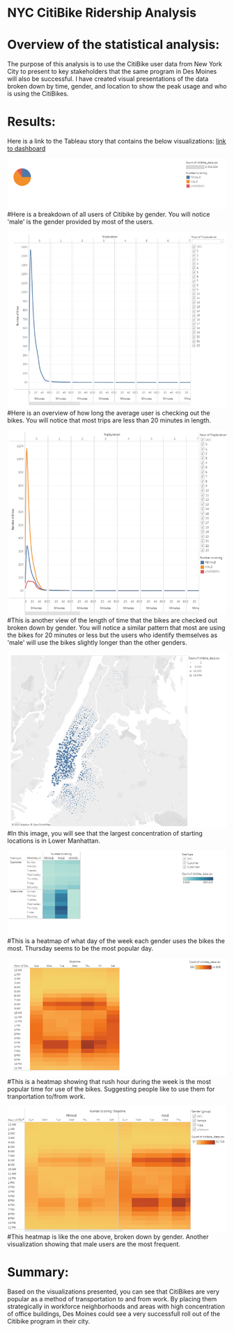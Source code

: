 # NYC CitiBike Ridership Analysis

# Overview of the statistical analysis:
The purpose of this analysis is to use the CitiBike user data from New York City to present to key stakeholders that the same program in Des Moines will also be successful. I have created visual presentations of the data broken down by time, gender, and location to show the peak usage and who is using the CitiBikes.   

# Results:
Here is a link to the Tableau story that contains the below visualizations: [link to dashboard](https://public.tableau.com/views/NYCCitiBikeworkbook/NYCCItiBikeStory?:language=en-US&:display_count=n&:origin=viz_share_link)

![image](https://github.com/lem04d/NYC_CitiBike_Story/blob/main/user_breakdown_by_gender.PNG)
#Here is a breakdown of all users of Citibike by gender. You will notice 'male' is the gender provided by most of the users. 

![image](https://github.com/lem04d/NYC_CitiBike_Story/blob/main/checkout_times_for_users.PNG)
#Here is an overview of how long the average user is checking out the bikes. You will notice that most trips are less than 20 minutes in length. 

![image](https://github.com/lem04d/NYC_CitiBike_Story/blob/main/checkout_times_by_gender.PNG)
#This is another view of the length of time that the bikes are checked out broken down by gender. You will notice a similar pattern that most are using the bikes for 20 minutes or less but the users who identify themselves as 'male' will use the bikes slightly longer than the other genders. 

![image](https://github.com/lem04d/NYC_CitiBike_Story/blob/main/starting_locations.PNG)
#In this image, you will see that the largest concentration of starting locations is in Lower Manhattan. 

![image](https://github.com/lem04d/NYC_CitiBike_Story/blob/main/trips_by_gender.PNG)
#This is a heatmap of what day of the week each gender uses the bikes the most. Thursday seems to be the most popular day. 

![image](https://github.com/lem04d/NYC_CitiBike_Story/blob/main/trips_by_weekday.PNG)
#This is a heatmap showing that rush hour during the week is the most popular time for use of the bikes. Suggesting people like to use them for tranportation to/from work. 

![image](https://github.com/lem04d/NYC_CitiBike_Story/blob/main/trips_by_gender_weekday.PNG)
#This heatmap is like the one above, broken down by gender. Another visualization showing that male users are the most frequent. 


# Summary:
Based on the visualizations presented, you can see that CitiBikes are very popular as a method of transportation to and from work. By placing them strategically in workforce neighborhoods and areas with high concentration of office buildings, Des Moines could see a very successfull roll out of the Citibike program in their city. 
